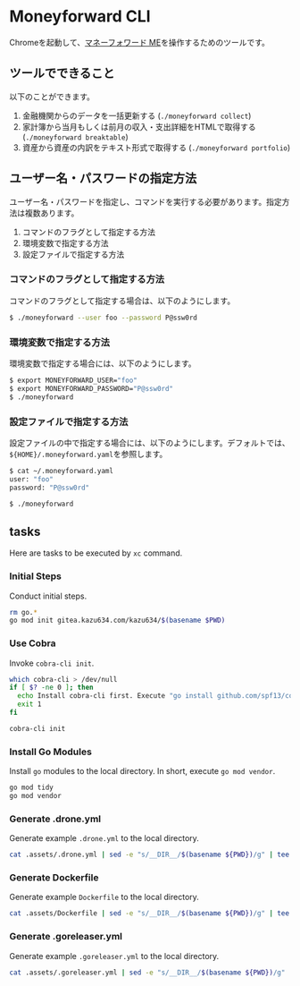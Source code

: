 # Moneyforward CLI
Chromeを起動して、[マネーフォワード ME](https://moneyforward.com/)を操作するためのツールです。


## ツールでできること
以下のことができます。

1. 金融機関からのデータを一括更新する (`./moneyforward collect`)
2. 家計簿から当月もしくは前月の収入・支出詳細をHTMLで取得する (`./moneyforward breaktable`)
3. 資産から資産の内訳をテキスト形式で取得する (`./moneyforward portfolio`)


## ユーザー名・パスワードの指定方法
ユーザー名・パスワードを指定し、コマンドを実行する必要があります。指定方法は複数あります。

1. コマンドのフラグとして指定する方法
2. 環境変数で指定する方法
3. 設定ファイルで指定する方法

### コマンドのフラグとして指定する方法
コマンドのフラグとして指定する場合は、以下のようにします。

```bash
$ ./moneyforward --user foo --password P@ssw0rd
```

### 環境変数で指定する方法
環境変数で指定する場合には、以下のようにします。

```bash
$ export MONEYFORWARD_USER="foo"
$ export MONEYFORWARD_PASSWORD="P@ssw0rd"
$ ./moneyforward
```

### 設定ファイルで指定する方法
設定ファイルの中で指定する場合には、以下のようにします。デフォルトでは、`${HOME}/.moneyforward.yaml`を参照します。

```bash
$ cat ~/.moneyforward.yaml
user: "foo"
password: "P@ssw0rd"

$ ./moneyforward
```

## tasks
Here are tasks to be executed by `xc` command.

### Initial Steps
Conduct initial steps.

```bash
rm go.*
go mod init gitea.kazu634.com/kazu634/$(basename $PWD)
```

### Use Cobra
Invoke `cobra-cli init`.

```bash
which cobra-cli > /dev/null
if [ $? -ne 0 ]; then
  echo Install cobra-cli first. Execute "go install github.com/spf13/cobra-cli@latest".
  exit 1
fi

cobra-cli init
```

### Install Go Modules
Install `go` modules to the local directory. In short,  execute `go mod vendor`.

```bash
go mod tidy
go mod vendor
```

### Generate .drone.yml
Generate example `.drone.yml` to the local directory.

```bash
cat .assets/.drone.yml | sed -e "s/__DIR__/$(basename ${PWD})/g" | tee .drone.yml
```

### Generate Dockerfile
Generate example `Dockerfile` to the local directory.

```bash
cat .assets/Dockerfile | sed -e "s/__DIR__/$(basename ${PWD})/g" | tee Dockerfile
```

### Generate .goreleaser.yml
Generate example `.goreleaser.yml` to the local directory.

```bash
cat .assets/.goreleaser.yml | sed -e "s/__DIR__/$(basename ${PWD})/g" | tee .goreleaser.yml
```
